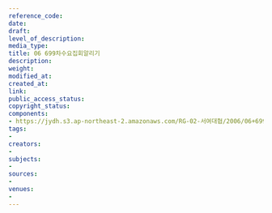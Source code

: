 ```yaml
---
reference_code: 
date: 
draft: 
level_of_description: 
media_type: 
title: 06 699차수요집회알리기
description: 
weight: 
modified_at: 
created_at: 
link: 
public_access_status: 
copyright_status: 
components:
- https://jydh.s3.ap-northeast-2.amazonaws.com/RG-02-서여대협/2006/06+699차수요집회알리기.jpg
tags:
- 
creators:
- 
subjects:
- 
sources:
- 
venues:
- 
---
```

